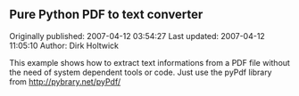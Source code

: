 ## Pure Python PDF to text converter

Originally published: 2007-04-12 03:54:27
Last updated: 2007-04-12 11:05:10
Author: Dirk Holtwick

This example shows how to extract text informations from a PDF file without the need of system dependent tools or code. Just use the pyPdf library from http://pybrary.net/pyPdf/